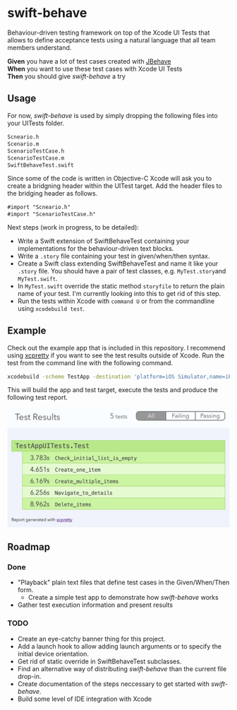 # swift-behave
Behaviour-driven testing framework on top of the Xcode UI Tests that allows to define acceptance tests using a natural language that all team members understand.

**Given** you have a lot of test cases created with [JBehave](http://www.jbehave.org)  
**When** you want to use these test cases with Xcode UI Tests  
**Then** you should give _swift-behave_ a try  

## Usage

For now, *swift-behave* is used by simply dropping the following files into your UITests folder. 

    Scneario.h
    Scenario.m
    ScenarioTestCase.h
    ScenarioTestCase.m
    SwiftBehaveTest.swift

Since some of the code is written in Objective-C Xcode will ask you to create a bridgning header within the UITest target. Add the header files to the bridging header as follows.

```objc
#import "Scneario.h"
#import "ScenarioTestCase.h"
```

Next steps (work in progress, to be detailed):
* Write a Swift extension of SwiftBehaveTest containing your implementations for the behaviour-driven text blocks.
* Write a `.story` file containing your test in given/when/then syntax.
* Create a Swift class extending SwiftBehaveTest and name it like your `.story` file. You should have a pair of test classes, e.g. `MyTest.story`and `MyTest.swift`. 
* In `MyTest.swift` override the static method `storyfile` to return the plain name of your test. I'm currently looking into this to get rid of this step.
* Run the tests within Xcode with `command U` or from the commandline using `xcodebuild test`.

## Example

Check out the example app that is included in this repository. I recommend using [xcpretty](https://github.com/supermarin/xcpretty) if you want to see the test results outside of Xcode. Run the test from the command line with the following command.

```bash
xcodebuild -scheme TestApp -destination 'platform=iOS Simulator,name=iPhone 5s,OS=9.3' test | xcpretty -r html
```

This will build the app and test target, execute the tests and produce the following test report.

![](Images/swift-behave_output.png)

## Roadmap

### Done
* "Playback" plain text files that define test cases in the Given/When/Then form.
  * Create a simple test app to demonstrate how *swift-behave* works
* Gather test execution information and present results

### TODO
* Create an eye-catchy banner thing for this project.
* Add a launch hook to allow adding launch arguments or to specify the initial device orientation.
* Get rid of static override in SwiftBehaveTest subclasses.
* Find an alternative way of distributing *swift-behave* than the current file drop-in.
* Create documentation of the steps neccessary to get started with *swift-behave*.
* Build some level of IDE integration with Xcode
